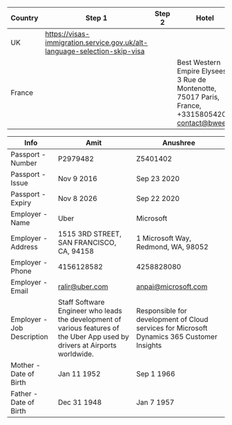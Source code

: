 |Country|Step 1|Step 2|Hotel|Notes
|-|-|-|-|-|
|UK|https://visas-immigration.service.gov.uk/alt-language-selection-skip-visa||
|France|||Best Western Empire Elysees, 3 Rue de Montenotte, 75017 Paris, France, +33158054200, contact@bwee.fr|FRA1CI20237008709 - Chicago, FRA1MI20237006237 - Miami, FRA1LS20237011828 - Los Angeles|

|Info|Amit|Anushree|
|-|-|-|
|Passport - Number|P2979482|Z5401402|
|Passport - Issue|Nov 9 2016|Sep 23 2020|
|Passport - Expiry|Nov 8 2026|Sep 22 2020|
|Employer - Name|Uber|Microsoft|
|Employer - Address|1515 3RD STREET, SAN FRANCISCO, CA, 94158|1 Microsoft Way, Redmond, WA, 98052|
|Employer - Phone|4156128582|4258828080|
|Employer - Email|ralir@uber.com|anpai@microsoft.com|
|Employer - Job Description|Staff Software Engineer who leads the development of various features of the Uber App used by drivers at Airports worldwide.|Responsible for development of Cloud services for Microsoft Dynamics 365 Customer Insights|
|Mother - Date of Birth|Jan 11 1952|Sep 1 1966|
|Father - Date of Birth|Dec 31 1948|Jan 7 1957|

